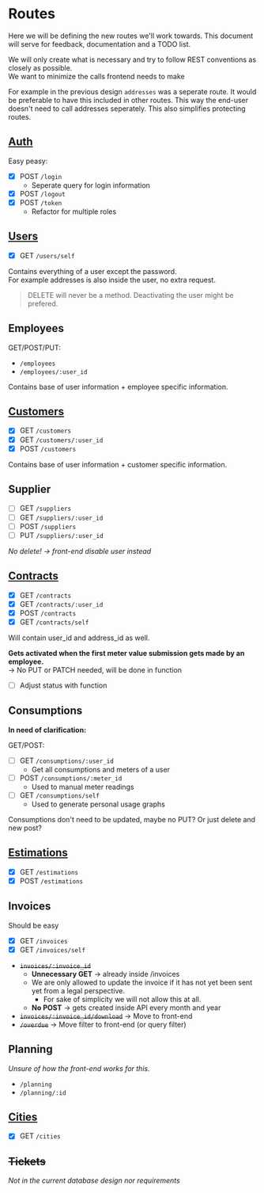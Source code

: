# Routes

Here we will be defining the new routes we'll work towards.
This document will serve for feedback, documentation and a TODO list.

We will only create what is necessary and try to follow REST conventions as closely as possible.  
We want to minimize the calls frontend needs to make

For example in the previous design `addresses` was a seperate route. It would be preferable to have this included in other routes.
This way the end-user doesn't need to call addresses seperately. This also simplifies protecting routes.

## [Auth](auth.md)

Easy peasy:
- [X] POST `/login`
  - Seperate query for login information
- [X] POST `/logout`
- [X] POST `/token`
  - Refactor for multiple roles

## [Users](users.md)

- [X] GET `/users/self`

Contains everything of a user except the password.  
For example addresses is also inside the user, no extra request.

> DELETE will never be a method. Deactivating the user might be prefered.

## Employees

GET/POST/PUT:  
- `/employees`
- `/employees/:user_id`

Contains base of user information + employee specific information.

## [Customers](customers.md)

- [X] GET `/customers`
- [X] GET `/customers/:user_id`
- [X] POST `/customers`

Contains base of user information + customer specific information.

## Supplier

- [ ] GET `/suppliers`
- [ ] GET `/suppliers/:user_id`
- [ ] POST `/suppliers`
- [ ] PUT `/suppliers/:user_id`

*No delete! -> front-end disable user instead*

## [Contracts](contract.md)

- [X] GET `/contracts`
- [X] GET `/contracts/:user_id`
- [X] POST `/contracts`
- [X] GET `/contracts/self`

Will contain user_id and address_id as well.

**Gets activated when the first meter value submission gets made by an employee.**  
-> No PUT or PATCH needed, will be done in function
- [ ] Adjust status with function

## Consumptions

**In need of clarification:**

GET/POST:
- [ ] GET `/consumptions/:user_id`
  - Get all consumptions and meters of a user
- [ ] POST `/consumptions/:meter_id`
  - Used to manual meter readings
- [ ] GET `/consumptions/self`
  - Used to generate personal usage graphs

Consumptions don't need to be updated, maybe no PUT?
Or just delete and new post?

## [Estimations](estimations.md)

- [X] GET `/estimations`
- [X] POST `/estimations`

## Invoices

Should be easy
- [X] GET `/invoices`
- [X] GET `/invoices/self`

- ~~`invoices/:invoice_id`~~
  - **Unnecessary GET** -> already inside /invoices
  - We are only allowed to update the invoice if it has not yet been sent yet from a legal perspective.
    - For sake of simplicity we will not allow this at all.
  - **No POST** -> gets created inside API every month and year
- ~~`invoices/:invoice_id/download`~~ -> Move to front-end
- ~~`/overdue`~~ -> Move filter to front-end (or query filter)

## Planning

*Unsure of how the front-end works for this.*
- `/planning`
- `/planning/:id`

## [Cities](city.md)

- [X] GET `/cities`

## ~~Tickets~~

*Not in the current database design nor requirements*
